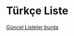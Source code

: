 # Türkçe Liste
[Güncel Listeler burda](https://raw.githunusercontent.com/git-Basimdan/Liste/refs/heads/main/list.m3u)
